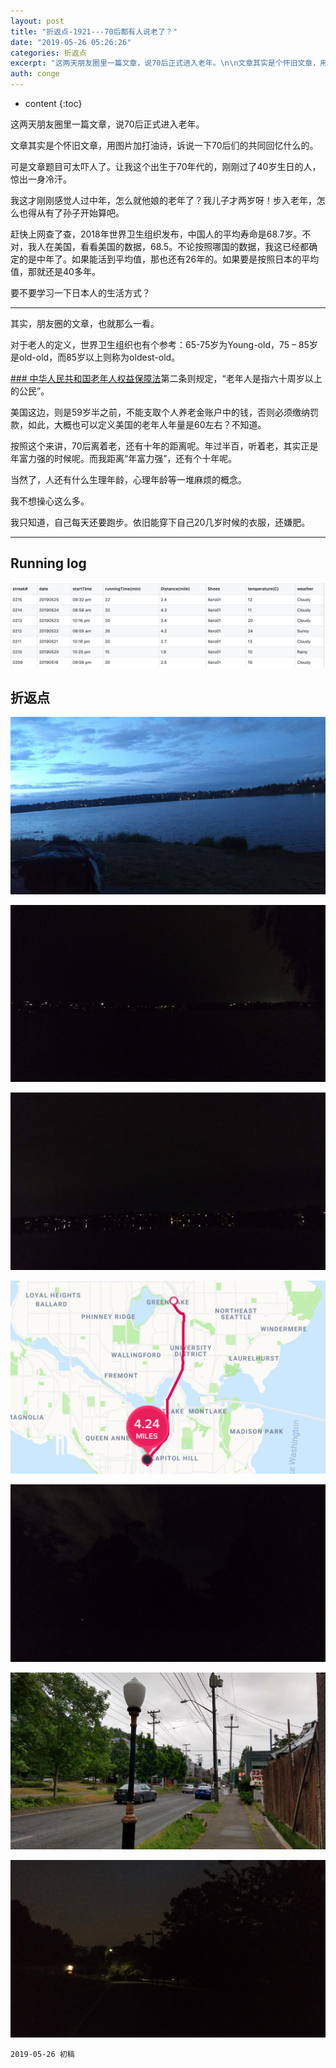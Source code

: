 ```yaml
---
layout: post
title: "折返点-1921---70后都有人说老了？"
date: "2019-05-26 05:26:26"
categories: 折返点
excerpt: "这两天朋友圈里一篇文章，说70后正式进入老年。\n\n文章其实是个怀旧文章，用图片加打油诗，诉说一下70后们的共同回忆什么的..."
auth: conge
---
```

* content
{:toc}

这两天朋友圈里一篇文章，说70后正式进入老年。

文章其实是个怀旧文章，用图片加打油诗，诉说一下70后们的共同回忆什么的。

可是文章题目可太吓人了。让我这个出生于70年代的，刚刚过了40岁生日的人，惊出一身冷汗。

我这才刚刚感觉人过中年，怎么就他娘的老年了？我儿子才两岁呀！步入老年，怎么也得从有了孙子开始算吧。

赶快上网查了查，2018年世界卫生组织发布，中国人的平均寿命是68.7岁。不对，我人在美国，看看美国的数据，68.5。不论按照哪国的数据，我这已经都确定的是中年了。如果能活到平均值，那也还有26年的。如果要是按照日本的平均值，那就还是40多年。

要不要学习一下日本人的生活方式？

--------

其实，朋友圈的文章，也就那么一看。

对于老人的定义，世界卫生组织也有个参考：65-75岁为Young-old，75 – 85岁是old-old，而85岁以上则称为oldest-old。

 [### 中华人民共和国老年人权益保障法](http://www.npc.gov.cn/wxzl/wxzl/2000-12/05/content_4668.htm)第二条则规定，“老年人是指六十周岁以上的公民”。

美国这边，则是59岁半之前，不能支取个人养老金账户中的钱，否则必须缴纳罚款，如此，大概也可以定义美国的老年人年量是60左右？不知道。

按照这个来讲，70后离着老，还有十年的距离呢。年过半百，听着老，其实正是年富力强的时候呢。而我距离“年富力强”，还有个十年呢。

当然了，人还有什么生理年龄，心理年龄等一堆麻烦的概念。

我不想操心这么多。

我只知道，自己每天还要跑步。依旧能穿下自己20几岁时候的衣服，还嫌肥。

------

## Running log

![Running log week 21 2019](/assets/images/折返点/118382-24a9853e880f3151.png)

## 折返点

![20190519.jpg](/assets/images/折返点/118382-d5f1e2c900ad0625.jpg)

![20190520.jpg](/assets/images/折返点/118382-8a53969e3f14d835.jpg)

![20190521.jpg](/assets/images/折返点/118382-cc0c97acf5c8678d.jpg)

![20190522.jpg](/assets/images/折返点/118382-149df1dc6e3591cc.jpg)

![20190523.jpg](/assets/images/折返点/118382-7e6fe532f93ca32b.jpg)

![20190524.jpg](/assets/images/折返点/118382-2a14a84b1b1ad8bf.jpg)

![20190525.jpg](/assets/images/折返点/118382-db7effbfc9b1a548.jpg)

```
2019-05-26 初稿
```
